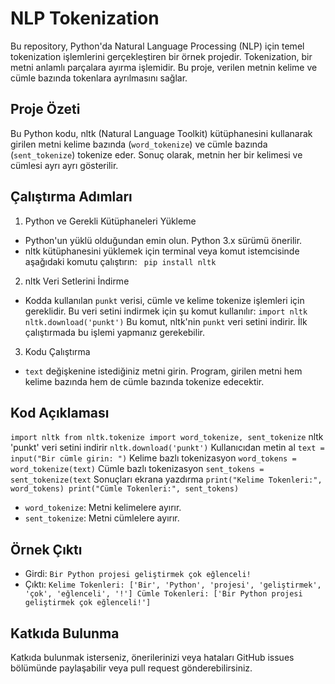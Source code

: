 # NLP Tokenization
Bu repository, Python'da Natural Language Processing (NLP) için temel tokenization işlemlerini gerçekleştiren bir örnek projedir. Tokenization, bir metni anlamlı parçalara ayırma işlemidir. Bu proje, verilen metnin kelime ve cümle bazında tokenlara ayrılmasını sağlar.

## Proje Özeti
Bu Python kodu, nltk (Natural Language Toolkit) kütüphanesini kullanarak girilen metni kelime bazında (``word_tokenize``) ve cümle bazında (``sent_tokenize``) tokenize eder. Sonuç olarak, metnin her bir kelimesi ve cümlesi ayrı ayrı gösterilir.

## Çalıştırma Adımları
1. Python ve Gerekli Kütüphaneleri Yükleme
- Python'un yüklü olduğundan emin olun. Python 3.x sürümü önerilir.
- nltk kütüphanesini yüklemek için terminal veya komut istemcisinde aşağıdaki komutu çalıştırın:
`` 
pip install nltk
``
2. nltk Veri Setlerini İndirme
- Kodda kullanılan ``punkt`` verisi, cümle ve kelime tokenize işlemleri için gereklidir. Bu veri setini indirmek için şu komut kullanılır:
``
import nltk
nltk.download('punkt')
``
Bu komut, nltk'nin ``punkt`` veri setini indirir. İlk çalıştırmada bu işlemi yapmanız gerekebilir.
3. Kodu Çalıştırma
- ``text`` değişkenine istediğiniz metni girin. Program, girilen metni hem kelime bazında hem de cümle bazında tokenize edecektir.

## Kod Açıklaması
``
import nltk
from nltk.tokenize import word_tokenize, sent_tokenize
``
nltk 'punkt' veri setini indirir
``
nltk.download('punkt')
``
Kullanıcıdan metin al
``
text = input("Bir cümle girin: ")
``
Kelime bazlı tokenizasyon
``
word_tokens = word_tokenize(text)
``
Cümle bazlı tokenizasyon
``
sent_tokens = sent_tokenize(text
``
Sonuçları ekrana yazdırma
``
print("Kelime Tokenleri:", word_tokens)
print("Cümle Tokenleri:", sent_tokens)
``
- ``word_tokenize``: Metni kelimelere ayırır.
- ``sent_tokenize``: Metni cümlelere ayırır.

## Örnek Çıktı
- Girdi:
``
Bir Python projesi geliştirmek çok eğlenceli!
``
- Çıktı:
``
Kelime Tokenleri: ['Bir', 'Python', 'projesi', 'geliştirmek', 'çok', 'eğlenceli', '!']
Cümle Tokenleri: ['Bir Python projesi geliştirmek çok eğlenceli!']
``
## Katkıda Bulunma
Katkıda bulunmak isterseniz, önerilerinizi veya hataları GitHub issues bölümünde paylaşabilir veya pull request gönderebilirsiniz.
